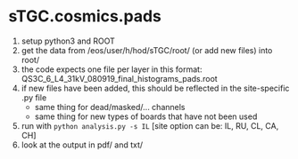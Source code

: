 # sTGC.cosmics.pads
1. setup python3 and ROOT
2. get the data from /eos/user/h/hod/sTGC/root/ (or add new files) into root/
3. the code expects one file per layer in this format:
   QS3C_6_L4_31kV_080919_final_histograms_pads.root
4. if new files have been added, this should be reflected in the site-specific .py file
   - same thing for dead/masked/... channels
   - same thing for new types of boards that have not been used
5. run with `python analysis.py -s IL` [site option can be: IL, RU, CL, CA, CH]
6. look at the output in pdf/ and txt/
